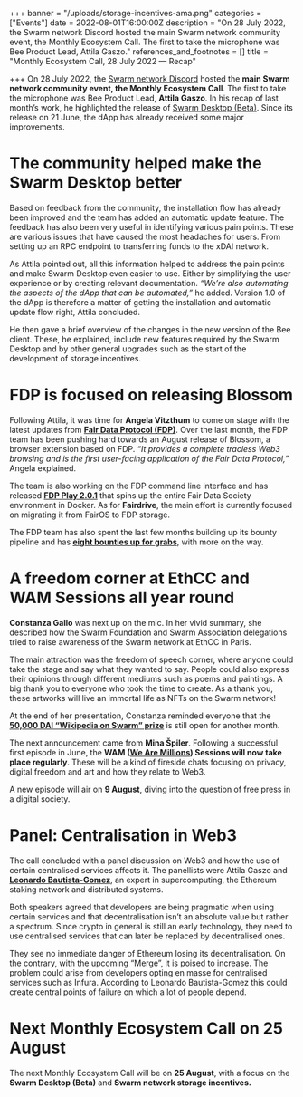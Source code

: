 +++
banner = "/uploads/storage-incentives-ama.png"
categories = ["Events"]
date = 2022-08-01T16:00:00Z
description = "On 28 July 2022, the Swarm network Discord hosted the main Swarm network community event, the Monthly Ecosystem Call. The first to take the microphone was Bee Product Lead, Attila Gaszo."
references_and_footnotes = []
title = "Monthly Ecosystem Call, 28 July 2022 — Recap"

+++
On 28 July 2022, the [Swarm network Discord](https://discord.com/channels/799027393297514537/816617743688007702) hosted the **main Swarm network community event, the Monthly Ecosystem Call**. The first to take the microphone was Bee Product Lead, **Attila Gaszo**. In his recap of last month’s work, he highlighted the release of [Swarm Desktop (Beta)](https://desktop.ethswarm.org/). Since its release on 21 June, the dApp has already received some major improvements.

# The community helped make the Swarm Desktop better

Based on feedback from the community, the installation flow has already been improved and the team has added an automatic update feature. The feedback has also been very useful in identifying various pain points. These are various issues that have caused the most headaches for users. From setting up an RPC endpoint to transferring funds to the xDAI network.

As Attila pointed out, all this information helped to address the pain points and make Swarm Desktop even easier to use. Either by simplifying the user experience or by creating relevant documentation. _“We’re also automating the aspects of the dApp that can be automated,”_ he added. Version 1.0 of the dApp is therefore a matter of getting the installation and automatic update flow right, Attila concluded.

He then gave a brief overview of the changes in the new version of the Bee client. These, he explained, include new features required by the Swarm Desktop and by other general upgrades such as the start of the development of storage incentives.

# FDP is focused on releasing Blossom

Following Attila, it was time for **Angela Vitzthum** to come on stage with the latest updates from [**Fair Data Protocol (FDP)**](https://bah5acgzaqcahi64b2cmnxt72ic7tq5cjbrcnj2qjulddvcczfjcsahjtkcwa.bzz.link/). Over the last month, the FDP team has been pushing hard towards an August release of Blossom, a browser extension based on FDP. _“It provides a complete tracless Web3 browsing and is the first user-facing application of the Fair Data Protocol,”_ Angela explained.

The team is also working on the FDP command line interface and has released [**FDP Play 2.0.1**](https://www.npmjs.com/package/@fairdatasociety/fdp-play) that spins up the entire Fair Data Society environment in Docker. As for **Fairdrive**, the main effort is currently focused on migrating it from FairOS to FDP storage.

The FDP team has also spent the last few months building up its bounty pipeline and has [**eight bounties up for grabs**](https://gitcoin.co/fairdatasociety-github), with more on the way.

# A freedom corner at EthCC and WAM Sessions all year round

**Constanza Gallo** was next up on the mic. In her vivid summary, she described how the Swarm Foundation and Swarm Association delegations tried to raise awareness of the Swarm network at EthCC in Paris.

The main attraction was the freedom of speech corner, where anyone could take the stage and say what they wanted to say. People could also express their opinions through different mediums such as poems and paintings. A big thank you to everyone who took the time to create. As a thank you, these artworks will live an immortal life as NFTs on the Swarm network!

At the end of her presentation, Constanza reminded everyone that the [**50,000 DAI “Wikipedia on Swarm” prize**](https://github.com/fairdatasociety/wiki-at-swarm/issues/1) is still open for another month.

The next announcement came from **Mina Špiler**. Following a successful first episode in June, the **WAM (**[**We Are Millions**](https://www.wearemillions.online/)**) Sessions will now take place regularly**. These will be a kind of fireside chats focusing on privacy, digital freedom and art and how they relate to Web3.

A new episode will air on **9 August**, diving into the question of free press in a digital society.

# Panel: Centralisation in Web3

The call concluded with a panel discussion on Web3 and how the use of certain centralised services affects it. The panellists were Attila Gaszo and [**Leonardo Bautista-Gomez**](https://www.linkedin.com/in/leonardo-bautista-gomez-555b2587/), an expert in supercomputing, the Ethereum staking network and distributed systems.

Both speakers agreed that developers are being pragmatic when using certain services and that decentralisation isn’t an absolute value but rather a spectrum. Since crypto in general is still an early technology, they need to use centralised services that can later be replaced by decentralised ones.

They see no immediate danger of Ethereum losing its decentralisation. On the contrary, with the upcoming “Merge”, it is poised to increase. The problem could arise from developers opting en masse for centralised services such as Infura. According to Leonardo Bautista-Gomez this could create central points of failure on which a lot of people depend.

# Next Monthly Ecosystem Call on 25 August

The next Monthly Ecosystem Call will be on **25 August**, with a focus on the **Swarm Desktop (Beta)** and **Swarm network storage incentives.**